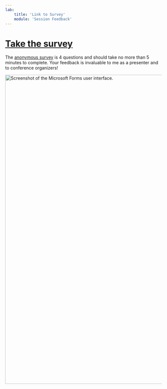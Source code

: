 ```yaml
---
lab:
    title: 'Link to Survey'
    module: 'Session Feedback'
---
```


# [Take the survey](https://forms.microsoft.com/r/RMvmZeg1SS)

The [anonymous survey](https://forms.microsoft.com/r/RMvmZeg1SS) is 4 questions and should take no more than 5 minutes to complete. Your feedback is invaluable to me as a presenter and to conference organizers! 

<img width="994" alt="Screenshot of the Microsoft Forms user interface." src="https://github.com/shannonlindsay/ISCAP-Power-BI/assets/77289548/0fb906ff-1dee-4fed-b648-63e5e0ba595a">
